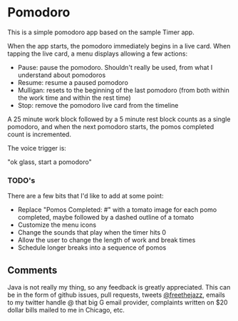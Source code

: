 Pomodoro
=====


This is a simple pomodoro app based on the sample Timer app.

When the app starts, the pomodoro immediately begins in a live card. When 
tapping the live card, a menu displays allowing a few actions:

- Pause: pause the pomodoro.  Shouldn't really be used, from what I
      understand about pomodoros
- Resume: resume a paused pomodoro
- Mulligan: resets to the beginning of the last pomodoro (from both
      within the work time and within the rest time)
- Stop: remove the pomodoro live card from the timeline

A 25 minute work block followed by a 5 minute rest block counts as a single
pomodoro, and when the next pomodoro starts, the pomos completed count is
incremented.

The voice trigger is:

"ok glass, start a pomodoro"


### TODO's

There are a few bits that I'd like to add at some point:

- Replace "Pomos Completed: #" with a tomato image for each pomo completed,
  maybe followed by a dashed outline of a tomato
- Customize the menu icons
- Change the sounds that play when the timer hits 0
- Allow the user to change the length of work and break times
- Schedule longer breaks into a sequence of pomos

## Comments

Java is not really my thing, so any feedback is greatly appreciated.  This
can be in the form of github issues, pull requests, tweets [@freethejazz](http://www.twitter.com/freethejazz),
emails to my twitter handle @ that big G email provider, complaints written
on $20 dollar bills mailed to me in Chicago, etc.  

